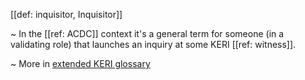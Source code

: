 [[def: inquisitor, Inquisitor]]

~ In the [[ref: ACDC]] context it's a general term for someone (in a validating role) that launches an inquiry at some KERI [[ref: witness]].

~ More in <a href="https://weboftrust.github.io/WOT-terms/docs/glossary/inquisitor">extended KERI glossary</a>
